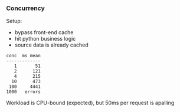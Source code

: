 ### Concurrency

Setup:
* bypass front-end cache
* hit python business logic
* source data is already cached

```
conc  ms mean
-------------
   1       51
   2      121
   4      215
  10      473
 100     4441
1000   errors
```

Workload is CPU-bound (expected), but 50ms per request is apalling
